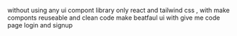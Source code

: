 without using any ui compont library only react and tailwind css ,
with make componts reuseable and clean  code
make beatfaul ui with 
give me code page login and signup 